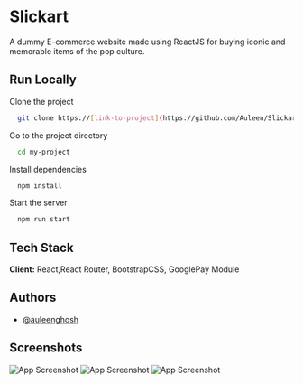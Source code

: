 
# Slickart

A dummy E-commerce website made using ReactJS for buying iconic and memorable items of the pop culture.


## Run Locally

Clone the project

```bash
  git clone https://[link-to-project](https://github.com/Auleen/Slickart.git)
```

Go to the project directory

```bash
  cd my-project
```

Install dependencies

```bash
  npm install
```

Start the server

```bash
  npm run start
```


## Tech Stack

**Client:** React,React Router, BootstrapCSS, GooglePay Module



## Authors

- [@auleenghosh](https://www.github.com/auleen)


## Screenshots

![App Screenshot](https://i.postimg.cc/yNt8q15p/slick1.png)
![App Screenshot](https://i.postimg.cc/W3ZbsRcN/slick2.png)
![App Screenshot](https://i.postimg.cc/0jq5Qt9p/slick3.png)
